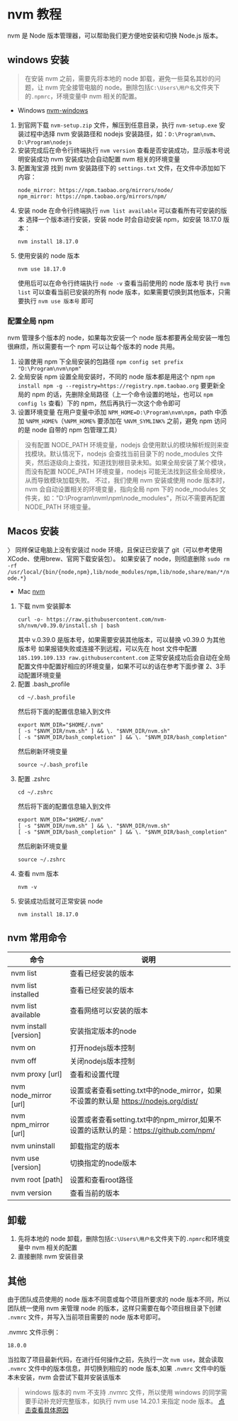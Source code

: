 # nvm 教程

nvm 是 Node 版本管理器，可以帮助我们更方便地安装和切换 Node.js 版本。

## windows 安装

> 在安装 nvm 之前，需要先将本地的 node 卸载，避免一些莫名其妙的问题，让 nvm 完全接管电脑的 node。删除包括`C:\Users\用户名`文件夹下的`.npmrc`，环境变量中 nvm 相关的配置。

- Windows [nvm-windows](https://github.com/coreybutler/nvm-windows/releases)

1. 到官网下载 `nvm-setup.zip` 文件，解压到任意目录，执行 `nvm-setup.exe`
    安装过程中选择 nvm 安装路径和 nodejs 安装路径，如：`D:\Program\nvm`、`D:\Program\nodejs`
2. 安装完成后在命令行终端执行 `nvm version` 查看是否安装成功，显示版本号说明安装成功
    nvm 安装成功会自动配置 nvm 相关的环境变量
3. 配置淘宝源
    找到 nvm 安装路径下的 `settings.txt` 文件，在文件中添加如下内容：
    ```
    node_mirror: https://npm.taobao.org/mirrors/node/
    npm_mirror: https://npm.taobao.org/mirrors/npm/
    ```
4. 安装 node
    在命令行终端执行 `nvm list available` 可以查看所有可安装的版本
    选择一个版本进行安装，安装 node 时会自动安装 npm，如安装 18.17.0 版本：
    ```
    nvm install 18.17.0
    ```
5. 使用安装的 node 版本
    ```
    nvm use 18.17.0
    ```
    使用后可以在命令行终端执行 `node -v` 查看当前使用的 node 版本号
    执行 `nvm list` 可以查看当前已安装的所有 node 版本，如果需要切换到其他版本，只需要执行 `nvm use 版本号` 即可

### 配置全局 npm

nvm 管理多个版本的 node，如果每次安装一个 node 版本都要再全局安装一堆包很麻烦，所以需要有一个 npm 可以让每个版本的 node 共用。

1. 设置使用 npm 下全局安装的包路径
    `npm config set prefix "D:\Program\nvm\npm"`
2. 全局安装 npm
    设置全局安装时，不同的 node 版本都是用这个 npm
    `npm install npm -g --registry=https://registry.npm.taobao.org`
    要更新全局的 npm 的话，先删除全局路径（上一个命令设置的地址，也可以 `npm config ls` 查看）下的 npm，然后再执行一次这个命令即可
3. 设置环境变量
    在用户变量中添加 `NPM_HOME=D:\Program\nvm\npm`，path 中添加 `%NPM_HOME%`（`%NPM_HOME%` 要添加在 `%NVM_SYMLINK%` 之前，避免 npm 访问的是 node 自带的 npm 包管理工具）

> 没有配置 NODE_PATH 环境变量，nodejs 会使用默认的模块解析规则来查找模块。默认情况下，nodejs 会查找当前目录下的 node_modules 文件夹，然后逐级向上查找，知道找到根目录未知。如果全局安装了某个模块，而没有配置 NODE_PATH 环境变量，nodejs 可能无法找到这些全局模块，从而导致模块加载失败。
不过，我们使用 nvm 安装或使用 node 版本时，nvm 会自动设置相关的环境变量，指向全局 npm 下的 node_modules 文件夹，如："D:\Program\nvm\npm\node_modules"，所以不需要再配置 NODE_PATH 环境变量。

## Macos 安装

〉 同样保证电脑上没有安装过 node 环境，且保证已安装了 git（可以参考使用XCode、使用brew、官网下载安装包）。
如果安装了 node，则彻底删除 `sudo rm -rf /usr/local/{bin/{node,npm},lib/node_modules/npm,lib/node,share/man/*/node.*}`

- Mac  [nvm](https://github.com/nvm-sh/nvm)

1. 下载 nvm 安装脚本
    ```
    curl -o- https://raw.githubusercontent.com/nvm-sh/nvm/v0.39.0/install.sh | bash
    ```
    其中 v.0.39.0 是版本号，如果需要安装其他版本，可以替换 v0.39.0 为其他版本号
    如果报错失败或连接不到远程，可以先在 host 文件中配置 `185.199.109.133 raw.githubusercontent.com`
    正常安装成功后会自动在全局配置文件中配置好相应的环境变量，如果不可以的话在参考下面步骤 2、3手动配置环境变量
2. 配置 .bash_profile
    ```
    cd ~/.bash_profile
    ```
    然后将下面的配置信息输入到文件
    ```
    export NVM_DIR="$HOME/.nvm"
    [ -s "$NVM_DIR/nvm.sh" ] && \. "$NVM_DIR/nvm.sh"
    [ -s "$NVM_DIR/bash_completion" ] && \. "$NVM_DIR/bash_completion"
    ```
    然后刷新环境变量
    ```
    source ~/.bash_profile
    ```
3. 配置 .zshrc
    ```
    cd ~/.zshrc
    ```
    然后将下面的配置信息输入到文件
    ```
    export NVM_DIR="$HOME/.nvm"
    [ -s "$NVM_DIR/nvm.sh" ] && \. "$NVM_DIR/nvm.sh"
    [ -s "$NVM_DIR/bash_completion" ] && \. "$NVM_DIR/bash_completion"
    ```
    然后刷新环境变量
    ```
    source ~/.zshrc
    ```
4. 查看 nvm 版本
    ```
    nvm -v
    ```
5. 安装成功后就可正常安装 node
    ```
    nvm install 18.17.0
    ```

## nvm 常用命令

| 命令	| 说明 |
| --- | --- |
| nvm list |	查看已经安装的版本 |
| nvm list installed |	查看已经安装的版本 |
| nvm list available |	查看网络可以安装的版本 |
| nvm install [version] |	安装指定版本的node |
| nvm on |	打开nodejs版本控制 |
| nvm off |	关闭nodejs版本控制 |
| nvm proxy [url] |	查看和设置代理 |
| nvm node_mirror [url] |	设置或者查看setting.txt中的node_mirror，如果不设置的默认是 https://nodejs.org/dist/ |
| nvm npm_mirror [url] |	设置或者查看setting.txt中的npm_mirror,如果不设置的话默认的是：https://github.com/npm/| npm/archive/. |
| nvm uninstall |	卸载指定的版本 |
| nvm use [version] |	切换指定的node版本 |
| nvm root [path] |	设置和查看root路径 |
| nvm version |	查看当前的版本 |

## 卸载

1. 先将本地的 node 卸载，删除包括`C:\Users\用户名`文件夹下的`.npmrc`和环境变量中 nvm 相关的配置
2. 直接删除 nvm 安装目录

## 其他

由于团队成员使用的 node 版本不同意或每个项目所要求的 node 版本不同，所以团队统一使用 nvm 来管理 node 的版本，这样只需要在每个项目根目录下创建 `.nvmrc` 文件，并写入当前项目需要的 node 版本号即可。

.nvmrc 文件示例：
```
18.0.0
```

当拉取了项目最新代码，在进行任何操作之前，先执行一次 `nvm use`，就会读取 `.nvmrc` 文件中的版本信息，并切换到相应的 node 版本,如果 `.nvmrc` 文件中的版本未安装，nvm 会尝试下载并安装该版本

> windows 版本的 nvm 不支持 .nvmrc 文件，所以使用 windows 的同学需要手动补充好完整版本，如执行 nvm use 14.20.1 来指定 node 版本。
[点击查看具体原因](https://github.com/coreybutler/nvm-windows/wiki/Common-Issues#why-isnt-nvmrc-supported-why-arent-some-nvm-for-macoslinux-features-supported)

